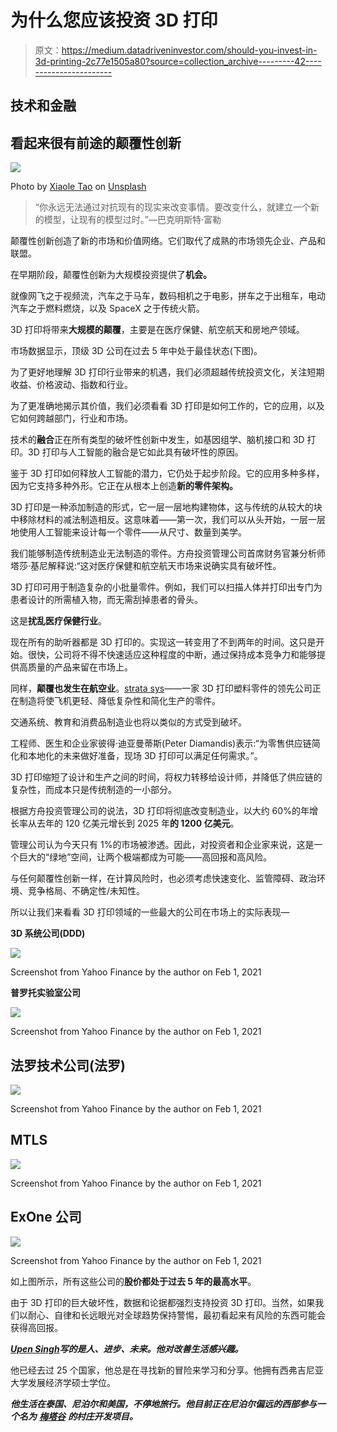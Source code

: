 # 为什么您应该投资 3D 打印

> 原文：<https://medium.datadriveninvestor.com/should-you-invest-in-3d-printing-2c77e1505a80?source=collection_archive---------42----------------------->

## 技术和金融

## 看起来很有前途的颠覆性创新

![](img/4bbbc3d59e01ed61d23f60b5c708762d.png)

Photo by [Xiaole Tao](https://unsplash.com/@xiaole?utm_source=medium&utm_medium=referral) on [Unsplash](https://unsplash.com?utm_source=medium&utm_medium=referral)

> “你永远无法通过对抗现有的现实来改变事情。要改变什么，就建立一个新的模型，让现有的模型过时。”―巴克明斯特·富勒

颠覆性创新创造了新的市场和价值网络。它们取代了成熟的市场领先企业、产品和联盟。

在早期阶段，颠覆性创新为大规模投资提供了**机会。**

就像网飞之于视频流，汽车之于马车，数码相机之于电影，拼车之于出租车，电动汽车之于燃料燃烧，以及 SpaceX 之于传统火箭。

3D 打印将带来**大规模的颠覆**，主要是在医疗保健、航空航天和房地产领域。

市场数据显示，顶级 3D 公司在过去 5 年中处于最佳状态(下图)。

为了更好地理解 3D 打印行业带来的机遇，我们必须超越传统投资文化，关注短期收益、价格波动、指数和行业。

为了更准确地揭示其价值，我们必须看看 3D 打印是如何工作的，它的应用，以及它如何跨越部门，行业和市场。

技术的**融合**正在所有类型的破坏性创新中发生，如基因组学、脑机接口和 3D 打印。3D 打印与人工智能的融合是它如此具有破坏性的原因。

鉴于 3D 打印如何释放人工智能的潜力，它仍处于起步阶段。它的应用多种多样，因为它支持多种外形。它正在从根本上创造**新的零件架构。**

3D 打印是一种添加制造的形式，它一层一层地构建物体，这与传统的从较大的块中移除材料的减法制造相反。这意味着——第一次，我们可以从头开始，一层一层地使用人工智能来设计每一个零件——从尺寸、数量到美学。

我们能够制造传统制造业无法制造的零件。方舟投资管理公司首席财务官兼分析师塔莎·基尼解释说:“这对医疗保健和航空航天市场来说确实具有破坏性。

3D 打印可用于制造复杂的小批量零件。例如，我们可以扫描人体并打印出专门为患者设计的所需植入物，而无需刮掉患者的骨头。

这是**扰乱医疗保健行业**。

现在所有的助听器都是 3D 打印的。实现这一转变用了不到两年的时间。这只是开始。很快，公司将不得不快速适应这种程度的中断，通过保持成本竞争力和能够提供高质量的产品来留在市场上。

同样，**颠覆也发生在航空业**。[strata sys](https://www.stratasys.com/)——一家 3D 打印塑料零件的领先公司正在制造将使飞机更轻、降低复杂性和简化生产的零件。

交通系统、教育和消费品制造业也将以类似的方式受到破坏。

工程师、医生和企业家彼得·迪亚曼蒂斯(Peter Diamandis)表示:“为零售供应链简化和本地化的未来做好准备，现场 3D 打印可以满足任何需求。”。

3D 打印缩短了设计和生产之间的时间，将权力转移给设计师，并降低了供应链的复杂性，而成本只是传统制造的一小部分。

根据方舟投资管理公司的说法，3D 打印将彻底改变制造业，以大约 60%的年增长率从去年的 120 亿美元增长到 2025 年**的 1200 亿美元**。

管理公司认为今天只有 1%的市场被渗透。因此，对投资者和企业家来说，这是一个巨大的“绿地”空间，让两个极端都成为可能——高回报和高风险。

与任何颠覆性创新一样，在计算风险时，也必须考虑快速变化、监管障碍、政治环境、竞争格局、不确定性/未知性。

所以让我们来看看 3D 打印领域的一些最大的公司在市场上的实际表现—

**3D 系统公司(DDD)**

![](img/6df6504062c4d7a09454376079479f8c.png)

Screenshot from Yahoo Finance by the author on Feb 1, 2021

**普罗托实验室公司**

![](img/4b7fa9735d92770eeadfe0d27084c561.png)

Screenshot from Yahoo Finance by the author on Feb 1, 2021

## 法罗技术公司(法罗)

![](img/1fbbe3f50827ac4426905a07b02d2fcd.png)

Screenshot from Yahoo Finance by the author on Feb 1, 2021

## **MTLS**

![](img/367694d43635e82df82c51bd1b8e2dbd.png)

Screenshot from Yahoo Finance by the author on Feb 1, 2021

## ExOne 公司

![](img/3a6d13c95eb1c8ad95e0edda7a989541.png)

Screenshot from Yahoo Finance by the author on Feb 1, 2021

如上图所示，所有这些公司的**股价都处于过去 5 年的最高水平**。

由于 3D 打印的巨大破坏性，数据和论据都强烈支持投资 3D 打印。当然，如果我们以耐心、自律和长远眼光对全球趋势保持警惕，最初看起来有风险的东西可能会获得高回报。

[***Upen Singh***](https://medium.com/about-me-stories/about-me-upen-singh-4d16999f650c)***写的是人、进步、未来。他对改善生活感兴趣。***

他已经去过 25 个国家，他总是在寻找新的冒险来学习和分享。他拥有西弗吉尼亚大学发展经济学硕士学位。

***他生活在泰国、尼泊尔和美国，不停地旅行。他目前正在尼泊尔偏远的西部参与一个名为*** [***梅塔谷***](http://www.mettavalley.org/) ***的村庄开发项目。***